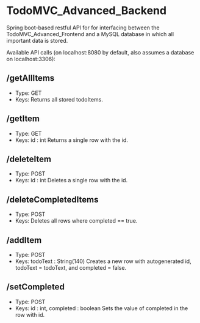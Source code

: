 # TodoMVC_Advanced_Backend
Spring boot-based restful API for for interfacing between the TodoMVC_Advanced_Frontend and a MySQL database in which all important data is stored.

Available API calls (on localhost:8080 by default, also assumes a database on localhost:3306):

## /getAllItems
- Type: GET
- Keys: 
Returns all stored todoItems.

## /getItem
- Type: GET
- Keys: id : int
Returns a single row with the id.

## /deleteItem
- Type: POST
- Keys: id : int
Deletes a single row with the id.

## /deleteCompletedItems
- Type: POST
- Keys: 
Deletes all rows where completed == true.

## /addItem
- Type: POST
- Keys: todoText : String(140)
Creates a new row with autogenerated id, todoText = todoText, and completed = false.

## /setCompleted
- Type: POST
- Keys: id : int, completed : boolean
Sets the value of completed in the row with id.
